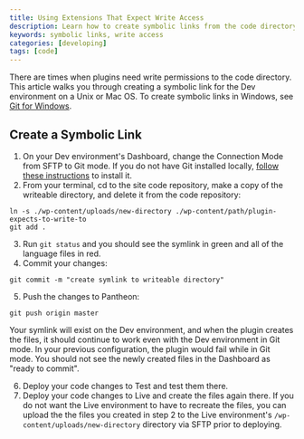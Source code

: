 ```yaml
---
title: Using Extensions That Expect Write Access
description: Learn how to create symbolic links from the code directory to a file.
keywords: symbolic links, write access
categories: [developing]
tags: [code]
---
```

There are times when plugins need write permissions to the code directory. This article walks you through creating a symbolic link for the Dev environment on a Unix or Mac OS. To create symbolic links in Windows, see [Git for Windows](https://git-for-windows.github.io/).

## Create a Symbolic Link

1. On your Dev environment's Dashboard, change the Connection Mode from SFTP to Git mode. If you do not have Git installed locally, [follow these instructions](https://pantheon.io/docs/articles/local/starting-with-git/) to install it.  
2. From your terminal, cd to the site code repository, make a copy of the writeable directory, and delete it from the code repository:
```
ln -s ./wp-content/uploads/new-directory ./wp-content/path/plugin-expects-to-write-to
git add .
```
3. Run `git status` and you should see the symlink in green and all of the language files in red.
4. Commit your changes:
```
git commit -m "create symlink to writeable directory"
```
5. Push the changes to Pantheon:
```
git push origin master
```
Your symlink will exist on the Dev environment, and when the plugin creates the files, it should continue to work even with the Dev environment in Git mode. In your previous configuration, the plugin would fail while in Git mode. You should not see the newly created files in the Dashboard as "ready to commit".

6. Deploy your code changes to Test and test them there.  
7. Deploy your code changes to Live and create the files again there. If you do not want the Live environment to have to recreate the files, you can upload the the files you created in step 2 to the Live environment's `/wp-content/uploads/new-directory` directory via SFTP prior to deploying.
